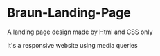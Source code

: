 # Braun-Landing-Page
A landing page design made by Html and CSS only

It's a responsive website using media queries
